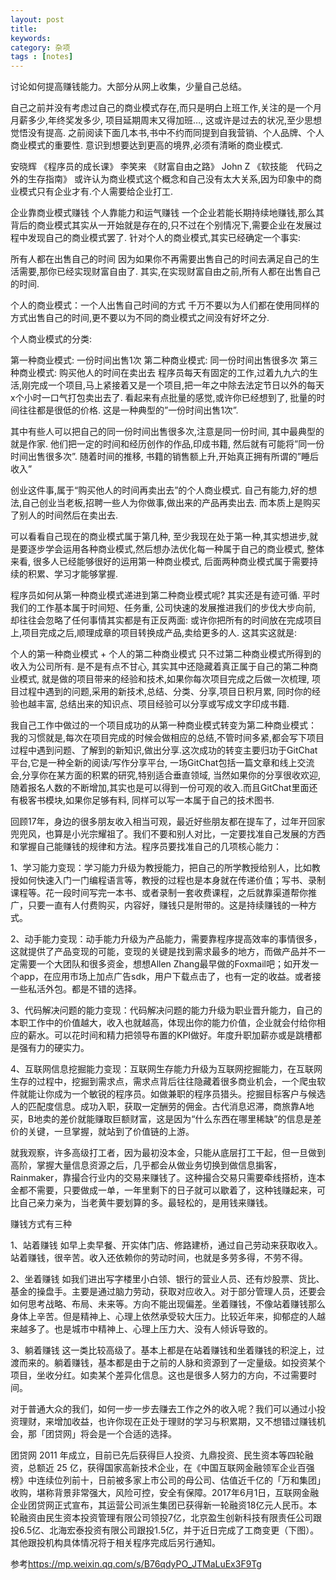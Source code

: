```yaml
---
layout: post
title: 
keywords: 
category: 杂项
tags : [notes]
---
```

讨论如何提高赚钱能力。大部分从网上收集，少量自己总结。

<!-- more -->
自己之前并没有考虑过自己的商业模式存在,而只是明白上班工作,关注的是一个月月薪多少,年终奖发多少, 项目延期周末又得加班…, 这或许是过去的状况,至少思想觉悟没有提高. 之前阅读下面几本书,书中不约而同提到自我营销、个人品牌、个人商业模式的重要性. 意识到想要达到更高的境界,必须有清晰的商业模式.

安晓辉 《程序员的成长课》
李笑来 《财富自由之路》
John Z 《软技能　代码之外的生存指南》
或许认为商业模式这个概念和自己没有太大关系,因为印象中的商业模式只有企业才有.个人需要给企业打工.

企业靠商业模式赚钱
个人靠能力和运气赚钱
一个企业若能长期持续地赚钱,那么其背后的商业模式其实从一开始就是存在的,只不过在个别情况下,需要企业在发展过程中发现自己的商业模式罢了. 针对个人的商业模式,其实已经确定一个事实:

所有人都在出售自己的时间
因为如果你不再需要出售自己的时间去满足自己的生活需要,那你已经实现财富自由了. 其实,在实现财富自由之前,所有人都在出售自己的时间.

个人的商业模式：一个人出售自己时间的方式
千万不要以为人们都在使用同样的方式出售自己的时间,更不要以为不同的商业模式之间没有好坏之分.

个人商业模式的分类:

第一种商业模式: 一份时间出售1次 
第二种商业模式: 同一份时间出售很多次 
第三种商业模式: 购买他人的时间在卖出去
程序员每天有固定的工作,过着九九六的生活,刚完成一个项目,马上紧接着又是一个项目,把一年之中除去法定节日以外的每天x个小时一口气打包卖出去了. 看起来有点批量的感觉,或许你已经想到了, 批量的时间往往都是很低的价格. 这是一种典型的”一份时间出售1次”.

其中有些人可以把自己的同一份时间出售很多次,注意是同一份时间, 其中最典型的就是作家. 他们把一定的时间和经历创作的作品,印成书籍, 然后就有可能将”同一份时间出售很多次”. 随着时间的推移, 书籍的销售额上升,开始真正拥有所谓的”睡后收入”

创业这件事,属于“购买他人的时间再卖出去”的个人商业模式. 自己有能力,好的想法,自己创业当老板,招聘一些人为你做事,做出来的产品再卖出去. 而本质上是购买了别人的时间然后在卖出去.

可以看看自己现在的商业模式属于第几种, 至少我现在处于第一种,其实想进步,就是要逐步学会运用各种商业模式,然后想办法优化每一种属于自己的商业模式, 整体来看, 很多人已经能够很好的运用第一种商业模式, 后面两种商业模式属于需要持续的积累、学习才能够掌握.

程序员如何从第一种商业模式递进到第二种商业模式呢? 其实还是有迹可循. 平时我们的工作基本属于时间短、任务重, 公司快速的发展推进我们的步伐大步向前, 却往往会忽略了任何事情其实都是有正反两面: 或许你把所有的时间放在完成项目上,项目完成之后,顺理成章的项目转换成产品,卖给更多的人. 这其实这就是:

个人的第一种商业模式 + 个人的第二种商业模式
只不过第二种商业模式所得到的收入为公司所有. 是不是有点不甘心, 其实其中还隐藏着真正属于自己的第二种商业模式, 就是做的项目带来的经验和技术,如果你每次项目完成之后做一次梳理, 项目过程中遇到的问题,采用的新技术,总结、分类、分享,项目日积月累, 同时你的经验也越丰富, 总结出来的知识点、项目经验可以分享或写成文字印成书籍.

我自己工作中做过的一个项目成功的从第一种商业模式转变为第二种商业模式： 
我的习惯就是,每次在项目完成的时候会做相应的总结,不管时间多紧,都会写下项目过程中遇到问题、了解到的新知识,做出分享.这次成功的转变主要归功于GitChat 平台,它是一种全新的阅读/写作分享平台, 一场GitChat包括一篇文章和线上交流会,分享你在某方面的积累的研究,特别适合垂直领域, 当然如果你的分享很收欢迎,随着报名人数的不断增加,其实也是可以得到一份可观的收入.而且GitChat里面还有极客书模块,如果你足够有料, 同样可以写一本属于自己的技术图书.

回顾17年，身边的很多朋友收入相当可观，最近好些朋友都在提车了，过年开回家兜兜风，也算是小光宗耀祖了。我们不要和别人对比，一定要找准自己发展的方西和掌握自己能赚钱的规律和方法。程序员要找准自己的几项核心能力：

1、学习能力变现：学习能力升级为教授能力，把自己的所学教授给别人，比如教授如何快速入门一门编程语言等，教授的过程也是本身就在传递价值；写书、录制课程等。花一段时间写完一本书、或者录制一套收费课程，之后就靠渠道帮你推广，只要一直有人付费购买，内容好，赚钱只是附带的。这是持续赚钱的一种方式。

2、动手能力变现：动手能力升级为产品能力，需要靠程序提高效率的事情很多，这就提供了产品变现的可能，变现的关键是找到需求最多的地方，而做产品并不一定需要一个大团队和很多资金，想想Allen Zhang最早做的Foxmail吧；如开发一个app，在应用市场上加点广告sdk，用户下载点击了，也有一定的收益。或者接一些私活外包。都是不错的选择。

3、代码解决问题的能力变现：代码解决问题的能力升级为职业晋升能力，自己的本职工作中的价值越大，收入也就越高，体现出你的能力价值，企业就会付给你相应的薪水。可以花时间和精力把领导布置的KPI做好。年度升职加薪亦或是跳槽都是强有力的硬实力。

4、互联网信息挖掘能力变现：互联网生存能力升级为互联网挖掘能力，在互联网生存的过程中，挖掘到需求点，需求点背后往往隐藏着很多商业机会，一个爬虫软件就能让你成为一个敏锐的程序员。如做兼职的程序员猎头。挖掘目标客户与候选人的匹配度信息。成功入职，获取一定酬劳的佣金。古代消息迟滞，商旅靠A地买，B地卖的差价就能赚取巨额财富，这是因为“什么东西在哪里稀缺”的信息是差价的关键，一旦掌握，就站到了价值链的上游。

就我观察，许多高级打工者，因为最初没本金，只能从底层打工干起，但一旦做到高阶，掌握大量信息资源之后，几乎都会从做业务切换到做信息掮客，Rainmaker，靠撮合行业内的交易来赚钱了。这种撮合交易只需要牵线搭桥，连本金都不需要，只要做成一单，一年里剩下的日子就可以歇着了，这种钱赚起来，可比自己亲力亲为，当老黄牛要划算的多。最轻松的，是用钱来赚钱。

赚钱方式有三种

1、站着赚钱
如早上卖早餐、开实体门店、修路建桥，通过自己劳动来获取收入。站着赚钱，很辛苦。收入还依赖你的劳动时间，也就是多劳多得，不劳不得。

2、坐着赚钱
如我们进出写字楼里小白领、银行的营业人员、还有炒股票、货比、基金的操盘手。主要是通过脑力劳动，获取对应收入。对于部分管理人员，还要会如何思考战略、布局、未来等。方向不能出现偏差。坐着赚钱，不像站着赚钱那么身体上辛苦。但是精神上、心理上依然承受较大压力。比较近年来，抑郁症的人越来越多了。也是城市中精神上、心理上压力大、没有人倾诉导致的。

3、躺着赚钱
这一类比较高级了。基本上都是在站着赚钱和坐着赚钱的积淀上，过渡而来的。躺着赚钱，基本都是由于之前的人脉和资源到了一定量级。如投资某个项目，坐收分红。如卖某个差异化信息。这也是很多人努力的方向，不过需要时间。

对于普通大众的我们，如何一步一步去赚去工作之外的收入呢？我们可以通过小投资理财，来增加收益，也许你现在正处于理财的学习与积累期，又不想错过赚钱机会，那「团贷网」将会是一个合适的选择。

团贷网 2011 年成立，目前已先后获得巨人投资、九鼎投资、民生资本等四轮融资，总额近 25 亿，获得国家高新技术企业，在《中国互联网金融领军企业百强榜》中连续位列前十，日前被多家上市公司的母公司、估值近千亿的「万和集团」收购，堪称背景非常强大，风险可控，安全有保障。2017年6月1日，互联网金融企业团贷网正式宣布，其运营公司派生集团已获得新一轮融资18亿元人民币。本轮融资由民生资本投资管理有限公司领投7亿，北京盈生创新科技有限责任公司跟投6.5亿、北海宏泰投资有限公司跟投1.5亿，并于近日完成了工商变更（下图）。其他跟投机构具体情况将于相关程序完成后另行通知。

参考<https://mp.weixin.qq.com/s/B76qdyPO_JTMaLuEx3F9Tg>